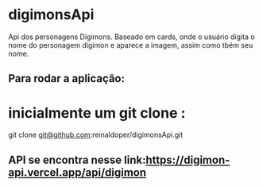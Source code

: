 # digimonsApi
Api dos personagens Digimons. Baseado em cards, onde o usuário digita o nome do personagem digimon e aparece a imagem, assim como tbém seu nome.

## Para rodar a aplicação:
# inicialmente um git clone :
git clone git@github.com:reinaldoper/digimonsApi.git



## API se encontra nesse link:https://digimon-api.vercel.app/api/digimon
